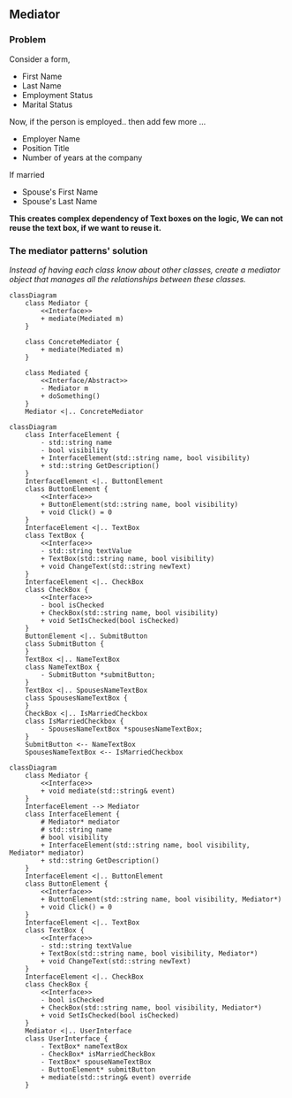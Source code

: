 ## Mediator

### Problem
Consider a form, 

* First Name
* Last Name
* Employment Status
* Marital Status

Now, if the person is employed.. then add few more ...
* Employer Name
* Position Title
* Number of years at the company


If married
* Spouse's First Name
* Spouse's Last Name

**This creates complex dependency of Text boxes on the logic, We can not reuse the text box, if we want to reuse it.**


### The mediator patterns' solution

*Instead of having each class know about other classes, create a mediator object that manages all the relationships between these classes.*


```mermaid
classDiagram
    class Mediator {
        <<Interface>>
        + mediate(Mediated m)
    }

    class ConcreteMediator {
        + mediate(Mediated m)
    }

    class Mediated {
        <<Interface/Abstract>>
        - Mediator m 
        + doSomething()
    }
    Mediator <|.. ConcreteMediator
```


```mermaid
classDiagram
    class InterfaceElement {
        - std::string name
        - bool visibility
        + InterfaceElement(std::string name, bool visibility)
        + std::string GetDescription()
    }
    InterfaceElement <|.. ButtonElement
    class ButtonElement {
        <<Interface>>
        + ButtonElement(std::string name, bool visibility)
        + void Click() = 0
    }
    InterfaceElement <|.. TextBox
    class TextBox {
        <<Interface>>
        - std::string textValue
        + TextBox(std::string name, bool visibility)
        + void ChangeText(std::string newText)
    }
    InterfaceElement <|.. CheckBox
    class CheckBox {
        <<Interface>>
        - bool isChecked
        + CheckBox(std::string name, bool visibility)
        + void SetIsChecked(bool isChecked)
    }
    ButtonElement <|.. SubmitButton
    class SubmitButton {
    }
    TextBox <|.. NameTextBox
    class NameTextBox {
        - SubmitButton *submitButton;
    }
    TextBox <|.. SpousesNameTextBox
    class SpousesNameTextBox {
    }
    CheckBox <|.. IsMarriedCheckbox
    class IsMarriedCheckbox {
        - SpousesNameTextBox *spousesNameTextBox;
    }
    SubmitButton <-- NameTextBox
    SpousesNameTextBox <-- IsMarriedCheckbox

```

```mermaid
classDiagram
    class Mediator {
        <<Interface>>
        + void mediate(std::string& event)
    }
    InterfaceElement --> Mediator
    class InterfaceElement {
        # Mediator* mediator
        # std::string name
        # bool visibility
        + InterfaceElement(std::string name, bool visibility, Mediator* mediator)
        + std::string GetDescription()
    }
    InterfaceElement <|.. ButtonElement
    class ButtonElement {
        <<Interface>>
        + ButtonElement(std::string name, bool visibility, Mediator*)
        + void Click() = 0
    }
    InterfaceElement <|.. TextBox
    class TextBox {
        <<Interface>>
        - std::string textValue
        + TextBox(std::string name, bool visibility, Mediator*)
        + void ChangeText(std::string newText)
    }
    InterfaceElement <|.. CheckBox
    class CheckBox {
        <<Interface>>
        - bool isChecked
        + CheckBox(std::string name, bool visibility, Mediator*)
        + void SetIsChecked(bool isChecked)
    }
    Mediator <|.. UserInterface
    class UserInterface {
        - TextBox* nameTextBox
        - CheckBox* isMarriedCheckBox
        - TextBox* spouseNameTextBox
        - ButtonElement* submitButton
        + mediate(std::string& event) override
    }

```